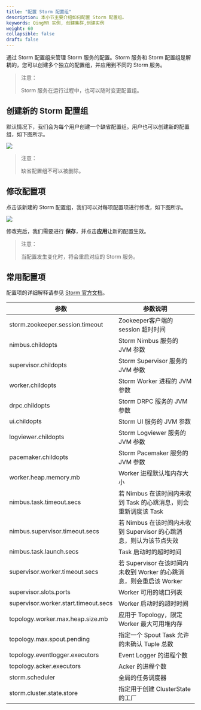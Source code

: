 ```yaml
---
title: "配置 Storm 配置组"
description: 本小节主要介绍如何配置 Storm 配置组。 
keywords: QingMR 实例, 创建集群,创建实例
weight: 60
collapsible: false
draft: false
---
```


通过 Storm 配置组来管理 Storm 服务的配置。Storm 服务和 Storm 配置组是解耦的，您可以创建多个独立的配置组，并应用到不同的 Storm 服务。

> 注意：
>
> Storm 服务在运行过程中，也可以随时变更配置组。

## 创建新的 Storm 配置组

默认情况下，我们会为每个用户创建一个缺省配置组。用户也可以创建新的配置组，如下图所示。

![](../../_images/create_storm_parameter_group.png)

> 注意：
>
> 缺省配置组不可以被删除。

## 修改配置项

点击该新建的 Storm 配置组，我们可以对每项配置项进行修改，如下图所示。

![](../../_images/modify_storm_parameters.png)

修改完后，我们需要进行 **保存**，并点击**应用**让新的配置生效。

> 注意：
>
> 当配置发生变化时，将会重启对应的 Storm 服务。

## 常用配置项

配置项的详细解释请参见 [Storm 官方文档](https://storm.apache.org/releases/)。

| 参数                                 | 参数说明                                                     |
| ------------------------------------ | ------------------------------------------------------------ |
| storm.zookeeper.session.timeout      | Zookeeper客户端的 session 超时时间                           |
| nimbus.childopts                     | Storm Nimbus 服务的 JVM 参数                                 |
| supervisor.childopts                 | Storm Supervisor 服务的 JVM 参数                             |
| worker.childopts                     | Storm Worker 进程的 JVM 参数                                 |
| drpc.childopts                       | Storm DRPC 服务的 JVM 参数                                   |
| ui.childopts                         | Storm UI 服务的 JVM 参数                                     |
| logviewer.childopts                  | Storm Logviewer 服务的 JVM 参数                              |
| pacemaker.childopts                  | Storm Pacemaker 服务的 JVM 参数                              |
| worker.heap.memory.mb                | Worker 进程默认堆内存大小                                    |
| nimbus.task.timeout.secs             | 若 Nimbus 在该时间内未收到 Task 的心跳消息，则会重新调度该 Task |
| nimbus.supervisor.timeout.secs       | 若 Nimbus 在该时间内未收到 Supervisor 的心跳消息，则认为该节点失效 |
| nimbus.task.launch.secs              | Task 启动时的超时时间                                        |
| supervisor.worker.timeout.secs       | 若 Supervisor 在该时间内未收到 Worker 的心跳消息，则会重启该 Worker |
| supervisor.slots.ports               | Worker 可用的端口列表                                        |
| supervisor.worker.start.timeout.secs | Worker 启动时的超时时间                                      |
| topology.worker.max.heap.size.mb     | 应用于 Topology，限定 Worker 最大可用堆内存                  |
| topology.max.spout.pending           | 指定一个 Spout Task 允许的未确认 Tuple 总数                  |
| topology.eventlogger.executors       | Event Logger 的进程个数                                      |
| topology.acker.executors             | Acker 的进程个数                                             |
| storm.scheduler                      | 全局的任务调度器                                             |
| storm.cluster.state.store            | 指定用于创建 ClusterState 的工厂                             |

